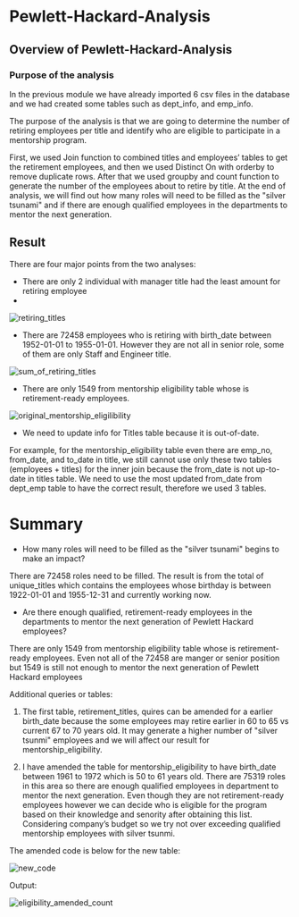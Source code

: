 # Pewlett-Hackard-Analysis

## Overview of Pewlett-Hackard-Analysis
### Purpose of the analysis

In the previous module we have already imported 6 csv files in the database and we had created some tables such as dept_info, and emp_info.

The purpose of the analysis is that we are going to determine the number of retiring employees per title and identify who are eligible to participate in a mentorship program.

First, we used Join function to combined titles and employees’ tables to get the retirement employees, and then we used Distinct On with orderby to remove duplicate rows. After that we used groupby and count function to generate the number of the employees about to retire by title. At the end of analysis, we will find out how many roles will need to be filled as the "silver tsunami" and if there are enough qualified employees in the departments to mentor the next generation.

## Result

There are four major points from the two analyses:

- There are only 2 individual with manager title had the least amount for retiring employee
- 
![retiring_titles](https://user-images.githubusercontent.com/100378319/163607633-9718ab5a-28f2-40d0-b646-2a57c90bcbe9.png)

- There are 72458 employees who is retiring with birth_date between 1952-01-01 to 1955-01-01. However they are not all in senior role, some of them are only Staff and Engineer title.

![sum_of_retiring_titles](https://user-images.githubusercontent.com/100378319/163607686-83decedb-4b8e-453e-819c-fa0e5957ebd9.png)

- There are only 1549 from mentorship eligibility table whose is retirement-ready employees. 

![original_mentorship_eligilibility](https://user-images.githubusercontent.com/100378319/163607691-62309741-644e-4ccb-966b-2567f59ce915.png)


- We need to update info for Titles table because it is out-of-date. 

For example, for the mentorship_eligibility table even there are emp_no, from_date, and to_date in title, we still cannot use only these two tables (employees + titles) for the inner join because the from_date is not up-to-date in titles table. We need to use the most updated from_date from dept_emp table to have the correct result, therefore we used 3 tables.

# Summary

- How many roles will need to be filled as the "silver tsunami" begins to make an impact?

There are 72458 roles need to be filled. The result is from the total of unique_titles which contains the employees whose birthday is between 1922-01-01 and 1955-12-31 and currently working now. 


- Are there enough qualified, retirement-ready employees in the departments to mentor the next generation of Pewlett Hackard employees?

There are only 1549 from mentorship eligibility table whose is retirement-ready employees. Even not all of the 72458 are manger or senior position but 1549 is still not enough to mentor the next generation of Pewlett Hackard employees



Additional queries or tables:

1. The first table, retirement_titles, quires can be amended for a earlier birth_date because the some employees may retire earlier in 60 to 65 vs current 67 to 70 years old. It may generate a higher number of "silver tsunmi" employees and we will affect our result for mentorship_eligibility.

2. I have amended the table for mentorship_eligibility to have birth_date between 1961 to 1972 which is 50 to 61 years old. There are 75319 roles in this area so there are enough qualified employees in department to mentor the next generation. Even though they are not retirement-ready employees however we can decide who is eligible for the program based on their knowledge and senority after obtaining this list. Considering company’s budget so we try not over exceeding qualified mentorship employees with silver tsunmi.

The amended code is below for the new table:

![new_code](https://user-images.githubusercontent.com/100378319/163608037-c4736f97-cbac-4d4d-ab36-4828aa4b2913.png)

Output:

![eligibility_amended_count](https://user-images.githubusercontent.com/100378319/163607715-22fcccf7-2e44-4650-b336-930ea7e42212.png)
